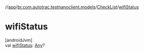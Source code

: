 //[app](../../../index.md)/[br.com.autotrac.testnanoclient.models](../index.md)/[CheckList](index.md)/[wifiStatus](wifi-status.md)

# wifiStatus

[androidJvm]\
val [wifiStatus](wifi-status.md): [Any](https://kotlinlang.org/api/latest/jvm/stdlib/kotlin/-any/index.html)?
